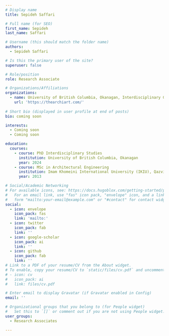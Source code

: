 ```yaml
---
# Display name
title: Sepideh Saffari

# Full name (for SEO)
first_name: Sepideh
last_name: Saffari

# Username (this should match the folder name)
authors:
  - Sepideh Saffari

# Is this the primary user of the site?
superuser: false

# Role/position
role: Research Associate

# Organizations/Affiliations
organizations:
  - name: University of British Columbia, Okanagan, Interdisciplinary Graduate Studies, Digital Arts and Humanities
    url: 'https://thearchiart.com/'
    
# Short bio (displayed in user profile at end of posts)
bio: coming soon

interests:
  - Coming soon 
  - Coming soon

education:
  courses:
    - course: PhD Interdisciplinary Studies
      institution: University of British Columbia, Okanagan
      year: 2024
    - course: MSc in Architectural Engineering
      institution: Imam Khomeini International University (IKIU), Qazvin, Iran
      year: 2013

# Social/Academic Networking
# For available icons, see: https://docs.hugoblox.com/getting-started/page-builder/#icons
#   For an email link, use "fas" icon pack, "envelope" icon, and a link in the
#   form "mailto:your-email@example.com" or "#contact" for contact widget.
social:
  - icon: envelope
    icon_pack: fas
    link: 'mailto:'
  - icon: twitter
    icon_pack: fab
    link: ''
  - icon: google-scholar
    icon_pack: ai
    link: ''
  - icon: github
    icon_pack: fab
    link: ''
# Link to a PDF of your resume/CV from the About widget.
# To enable, copy your resume/CV to `static/files/cv.pdf` and uncomment the lines below.
# - icon: cv
#   icon_pack: ai
#   link: files/cv.pdf

# Enter email to display Gravatar (if Gravatar enabled in Config)
email: ''

# Organizational groups that you belong to (for People widget)
#   Set this to `[]` or comment out if you are not using People widget.
user_groups:
  - Research Associates

---
```

 
